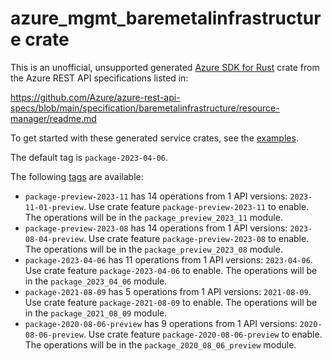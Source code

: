 # azure_mgmt_baremetalinfrastructure crate

This is an unofficial, unsupported generated [Azure SDK for Rust](https://github.com/Azure/azure-sdk-for-rust/tree/legacy) crate from the Azure REST API specifications listed in:

https://github.com/Azure/azure-rest-api-specs/blob/main/specification/baremetalinfrastructure/resource-manager/readme.md

To get started with these generated service crates, see the [examples](https://github.com/Azure/azure-sdk-for-rust/blob/legacy/services/README.md#examples).

The default tag is `package-2023-04-06`.

The following [tags](https://github.com/Azure/azure-sdk-for-rust/blob/legacy/services/tags.md) are available:

- `package-preview-2023-11` has 14 operations from 1 API versions: `2023-11-01-preview`. Use crate feature `package-preview-2023-11` to enable. The operations will be in the `package_preview_2023_11` module.
- `package-preview-2023-08` has 14 operations from 1 API versions: `2023-08-04-preview`. Use crate feature `package-preview-2023-08` to enable. The operations will be in the `package_preview_2023_08` module.
- `package-2023-04-06` has 11 operations from 1 API versions: `2023-04-06`. Use crate feature `package-2023-04-06` to enable. The operations will be in the `package_2023_04_06` module.
- `package-2021-08-09` has 5 operations from 1 API versions: `2021-08-09`. Use crate feature `package-2021-08-09` to enable. The operations will be in the `package_2021_08_09` module.
- `package-2020-08-06-preview` has 9 operations from 1 API versions: `2020-08-06-preview`. Use crate feature `package-2020-08-06-preview` to enable. The operations will be in the `package_2020_08_06_preview` module.